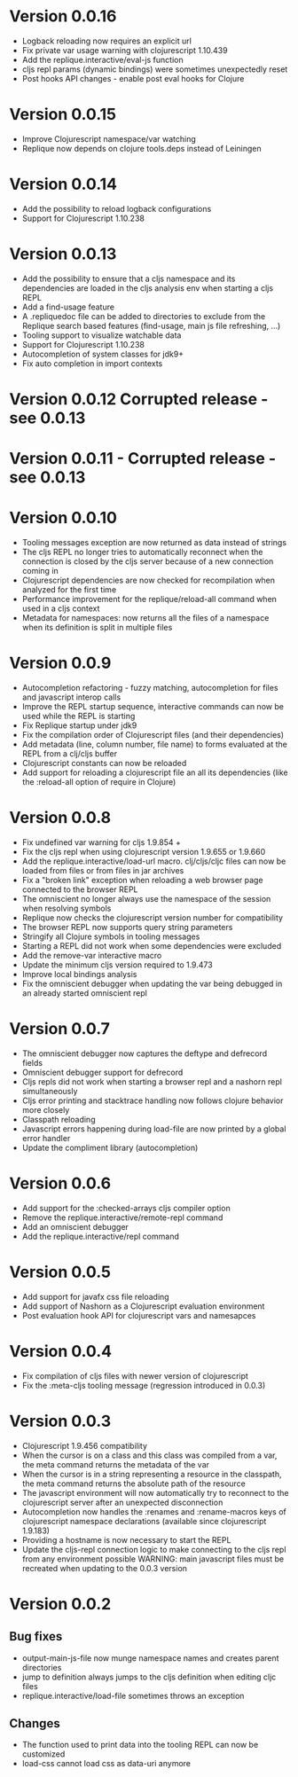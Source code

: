 # Version 0.0.16

- Logback reloading now requires an explicit url
- Fix private var usage warning with clojurescript 1.10.439
- Add the replique.interactive/eval-js function
- cljs repl params (dynamic bindings) were sometimes unexpectedly reset
- Post hooks API changes - enable post eval hooks for Clojure

# Version 0.0.15

- Improve Clojurescript namespace/var watching
- Replique now depends on clojure tools.deps instead of Leiningen 

# Version 0.0.14

- Add the possibility to reload logback configurations
- Support for Clojurescript 1.10.238

# Version 0.0.13 

- Add the possibility to ensure that a cljs namespace and its dependencies are loaded in the cljs analysis env when starting a cljs REPL 
- Add a find-usage feature
- A .repliquedoc file can be added to directories to exclude from the Replique search based features (find-usage, main js file refreshing, ...)
- Tooling support to visualize watchable data
- Support for Clojurescript 1.10.238
- Autocompletion of system classes for jdk9+
- Fix auto completion in import contexts

# Version 0.0.12 Corrupted release - see 0.0.13

# Version 0.0.11 - Corrupted release - see 0.0.13

# Version 0.0.10

- Tooling messages exception are now returned as data instead of strings
- The cljs REPL no longer tries to automatically reconnect when the connection is closed by the cljs server because of a new connection coming in
- Clojurescript dependencies are now checked for recompilation when analyzed for the first time
- Performance improvement for the replique/reload-all command when used in a cljs context 
- Metadata for namespaces: now returns all the files of a namespace when its definition is split in multiple files 

# Version 0.0.9

- Autocompletion refactoring - fuzzy matching, autocompletion for files and javascript interop calls
- Improve the REPL startup sequence, interactive commands can now be used while the REPL is starting
- Fix Replique startup under jdk9
- Fix the compilation order of Clojurescript files (and their dependencies)
- Add metadata (line, column number, file name) to forms evaluated at the REPL from a clj/cljs buffer
- Clojurescript constants can now be reloaded
- Add support for reloading a clojurescript file an all its dependencies (like the :reload-all option of require in Clojure)

# Version 0.0.8

- Fix undefined var warning for cljs 1.9.854 +
- Fix the cljs repl when using clojurescript version 1.9.655 or 1.9.660
- Add the replique.interactive/load-url macro. clj/cljs/cljc files can now be loaded from files or from files in jar archives
- Fix a "broken link" exception when reloading a web browser page connected to the browser REPL
- The omniscient no longer always use the namespace of the session when resolving symbols 
- Replique now checks the clojurescript version number for compatibility
- The browser REPL now supports query string parameters
- Stringify all Clojure symbols in tooling messages
- Starting a REPL did not work when some dependencies were excluded
- Add the remove-var interactive macro
- Update the minimum cljs version required to 1.9.473
- Improve local bindings analysis
- Fix the omniscient debugger when updating the var being debugged in an already started omniscient repl

# Version 0.0.7

- The omniscient debugger now captures the deftype and defrecord fields
- Omniscient debugger support for defrecord
- Cljs repls did not work when starting a browser repl and a nashorn repl simultaneously
- Cljs error printing and stacktrace handling now follows clojure behavior more closely
- Classpath reloading
- Javascript errors happening during load-file are now printed by a global error handler
- Update the compliment library (autocompletion)

# Version 0.0.6

- Add support for the :checked-arrays cljs compiler option
- Remove the replique.interactive/remote-repl command
- Add an omniscient debugger
- Add the replique.interactive/repl command

# Version 0.0.5

- Add support for javafx css file reloading 
- Add support of Nashorn as a Clojurescript evaluation environment
- Post evaluation hook API for clojurescript vars and namesapces

# Version 0.0.4

- Fix compilation of cljs files with newer version of clojurescript
- Fix the :meta-cljs tooling message (regression introduced in 0.0.3)

# Version 0.0.3

- Clojurescript 1.9.456 compatibility
- When the cursor is on a class and this class was compiled from a var, the meta command returns the metadata of the var
- When the cursor is in a string representing a resource in the classpath, the meta command returns the absolute path of the resource
- The javascript environment will now automatically try to reconnect to the clojurescript server after an unexpected disconnection
- Autocompletion now handles the :renames and :rename-macros keys of clojurescript namespace declarations (available since clojurescript 1.9.183)
- Providing a hostname is now necessary to start the REPL
- Update the cljs-repl connection logic to make connecting to the cljs repl from any environment possible
WARNING: main javascript files must be recreated when updating to the 0.0.3 version

# Version 0.0.2

## Bug fixes

- output-main-js-file now munge namespace names and creates parent directories
- jump to definition always jumps to the cljs definition when editing cljc files
- replique.interactive/load-file sometimes throws an exception

## Changes

- The function used to print data into the tooling REPL can now be customized
- load-css cannot load css as data-uri anymore